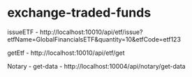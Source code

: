 # exchange-traded-funds


issueETF - http://localhost:10010/api/etf/issue?etfName=GlobalFinancialsETF&quantity=10&etfCode=etf123

getEtf - http://localhost:10010/api/etf/get

Notary - get-data - http://localhost:10004/api/notary/get-data
